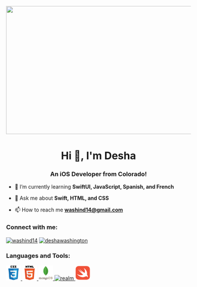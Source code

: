 <!-- ![iOSDeveloper Banner](https://user-images.githubusercontent.com/43079358/191410140-dac4888a-fc9e-4b32-9a32-d976f2c986af.png) -->
<img src="https://user-images.githubusercontent.com/43079358/191410140-dac4888a-fc9e-4b32-9a32-d976f2c986af.png" width="1200" height="350" />

<h1 align="center">Hi 👋, I'm Desha</h1>
<h3 align="center">An iOS Developer from Colorado!</h3>

- 🌱 I’m currently learning **SwiftUI, JavaScript, Spanish, and French**

- 💬 Ask me about **Swift, HTML, and CSS**

- 📫 How to reach me **washind14@gmail.com**

<h3 align="left">Connect with me:</h3>
<p align="left">
<a href="https://codepen.io/washind14" target="blank"><img align="center" src="https://raw.githubusercontent.com/rahuldkjain/github-profile-readme-generator/master/src/images/icons/Social/codepen.svg" alt="washind14" height="30" width="40" /></a>
<a href="https://linkedin.com/in/deshawashington" target="blank"><img align="center" src="https://raw.githubusercontent.com/rahuldkjain/github-profile-readme-generator/master/src/images/icons/Social/linked-in-alt.svg" alt="deshawashington" height="30" width="40" /></a>
</p>

<h3 align="left">Languages and Tools:</h3>
<p align="left"> <a href="https://www.w3schools.com/css/" target="_blank" rel="noreferrer"> <img src="https://raw.githubusercontent.com/devicons/devicon/master/icons/css3/css3-original-wordmark.svg" alt="css3" width="40" height="40"/> </a> <a href="https://www.w3.org/html/" target="_blank" rel="noreferrer"> <img src="https://raw.githubusercontent.com/devicons/devicon/master/icons/html5/html5-original-wordmark.svg" alt="html5" width="40" height="40"/> </a> <a href="https://www.mongodb.com/" target="_blank" rel="noreferrer"> <img src="https://raw.githubusercontent.com/devicons/devicon/master/icons/mongodb/mongodb-original-wordmark.svg" alt="mongodb" width="40" height="40"/> </a>  <a href="https://realm.io/" target="_blank" rel="noreferrer"> <img src="https://raw.githubusercontent.com/bestofjs/bestofjs-webui/8665e8c267a0215f3159df28b33c365198101df5/public/logos/realm.svg" alt="realm" width="40" height="40"/> </a> <a href="https://developer.apple.com/swift/" target="_blank" rel="noreferrer"> <img src="https://raw.githubusercontent.com/devicons/devicon/master/icons/swift/swift-original.svg" alt="swift" width="40" height="40"/> </a> </p>
